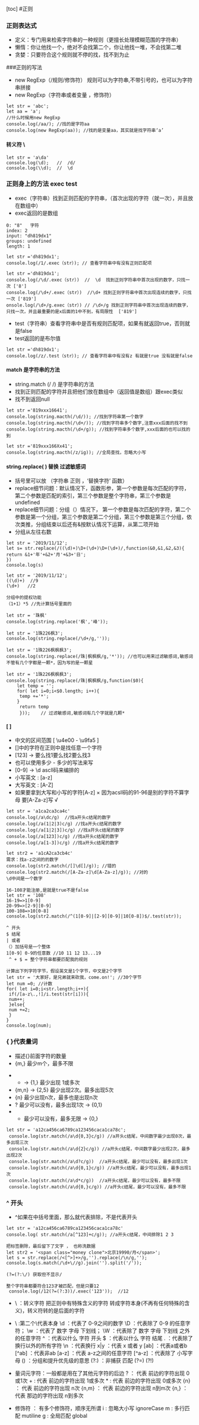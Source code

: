[toc]
#正则
### 正则表达式
+ 定义：专门用来检索字符串的一种规则（更擅长处理模糊范围的字符串）
+ 懒惰：你让他找一个，绝对不会找第二个，你让他找一堆，不会找第二堆
+ 贪婪：只要符合这个规则就不停的找，找不到为止

###正则的写法
+ new RegExp（/规则/修饰符） 规则可以为字符串,不带引号的，也可以为字符串拼接
+  new RegExp（字符串或者变量 ，修饰符）


```
let str = 'abc';
let aa = 'a';
//什么时候用new RegExp
console.log(/aa/); //找的是字符aa
console.log(new RegExp(aa)); //找的是变量aa，其实就是找字符串‘a’
```

#### 转义符 \

```
let str = 'a\da'
console.log(\d);   //  /d/
console.log(\\d);  //  \d
``` 

### 正则身上的方法 exec  test
+ exec（字符串）找到正则匹配的字符串，（首次出现的字符（就一次），并且放在数组中）
+ exec返回的是数组

```
0: "8"   字符
index: 2
input: "dh819dx1"
groups: undefined
length: 1

let str ='dh819dx1';
console.log(/1/.exec（str）); // 查看字符串中有没有正则匹配项
```

```
let str ='dh819dx1';
console.log(/\d/.exec（str）)  //  \d  找到正则字符串中首次出现的数字，只找一次 ['8']
console.log(/\d+/.exec（str）)  //\d+ 找到正则字符串中首次出现连续的数字，只找一次 ['819']
onsole.log(/\d+/g.exec（str）) // /\d+/g 找到正则字符串中首次出现连续的数字，只找一次，并且最重要的是x后面的1中不到，有局限性  ['819']

```

+ test（字符串）查看字符串中是否有规则匹配项，如果有就返回true，否则就是false
+ test返回的是布尔值

```
let str ='dh819dx1';
console.log(/z/.test（str）); // 查看字符串中有没有z 有就是true 没有就是false
```

#### match   是字符串的方法
+ string.match (/ /) 是字符串的方法
+ 找到正则匹配的字符并且把他们放在数组中（返回值是数组）跟exec类似
+ 找不到返回null
```
let str ='819xxx16641';
console.log(string.macth(/\d/)); //找到字符串第一个数字
console.log(string.macth(/\d+/)); //找到字符串多个数字,注意xxx后面的找不到
console.log(string.macth(/\d+/g)); //找到字符串多个数字,xxx后面的也可以找的到
```
```
let str ='819xxx166Xx41';
console.log(string.macth(/z/ig)); //全局查找，忽略大小写
```

#### string.replace( ) 替换  过滤敏感词
+ 括号里可以放 （字符串 正则 ，‘替换字符’ 函数）
+ replace细节问题：默认情况下，函数形参，第一个参数是每次匹配的字符，第二个参数是匹配的索引，第三个参数是整个字符串，第三个参数是undefined
+ replace细节问题：分组（）情况下， 第一个参数是每次匹配的字符，第二个参数是第一个分组，第三个参数是第二个分组，第三个参数是第三个分组，依次类推，分组结束以后还有&按默认情况下运算，从第二项开始
+ 分组从左往右数
```
let str = '2019/11/12';
let s= str.replace(/((\d)+)\D+(\d+)\D+(\d+)/,function(&0,&1,&2,&3){
return &1+'年'+&2+'月'+&3+'日';
})
console.log(s)

let str = '2019/11/12';
((\d)+)  //9
(\d+)   //2
```
```
分组中的提权功能
（1+1）*5 //先计算括号里面的
```
```
let str = '珠枫'
console.log(string.replace('枫','峰'));
```
```
let str = '1珠226枫3';
console.log(string.replace(/\d+/g,''));
```

```
let str = '1珠226枫枫枫3';
console.log(string.replace(/珠|枫枫枫/g,'*')); //也可以用来过滤敏感词,敏感词不管有几个字都是一颗*，因为写的是一颗星
```
```
let str = '1珠226枫枫枫3';
console.log(string.replace(/珠|枫枫枫/g,function($0){
    let temp = '';
    for( let i=0;i<$0.length; i++){
     temp +='*';
    }
     return temp
     }));    // 过滤敏感词,敏感词有几个字就是几颗*
```
#### [  ]     
+ 中文的区间范围   [ \u4e00 - \u9fa5 ]
+ []中的字符在正则中是找任意一个字符
+  [123] -> 要么找1要么找2要么找3
+ 也可以使用多少 - 多少的写法来写
+ [0-9] -> \d  ascll码来编排的
+ 小写英文 : [a-z]
+ 大写英文 : [A-Z]
+ 如果要拿到大写和小写的字符[A-z] ×  因为acsll码的91-96是别的字符不算字母 要[A-Za-z]写  √
```
let str = 'a1ca2ca3ca4c'
console.log(/a\dc/g)  //找a开头c结尾的数字
console.log(/a(1|2|3)c/g) //找a开头c结尾的数字
console.log(/a[1|2|3])c/g) //找a开头c结尾的数字
console.log(/a[123])c/g) //找a开头c结尾的数字
console.log(/a[1-3])c/g) //找a开头c结尾的数字
```
```
let str2 = 'a1cA2ca3cb4c'
需求：找a-z之间的的数字 
console.log(str2.match(/[]\d[]/g)); //错的
console.log(str2.match(/[A-Za-z]\d[A-Za-z]/g)); //对的  
\d中间是一个数字

```

```
16-108才能注册,是就是true不是false
let str = '108'      
16-19=>1[0-9]
20-99=>[2-9][0-9]
100-108=>10[0-8]
console.log(str2.match(/^(1[0-9]|[2-9][0-9]|10[0-8])$/.test(str)); 

^ 开头 
$ 结尾
| 或者
（）加括号是一个整体
1[0-9] 0-9的任意数 //10 11 12 13...19
 ^ + $ = 整个字符串都要匹配我的规则
```

```
计算出下列字符字节，假设英文是1个字节，中文是2个字节
let str = '大家好，是兄弟就来砍我，come.on!'; //30个字节
let num =0; //计数
for( let i=0;i<str.length;i++){
 if(/[a-z\.,!]/i.test(str[i])){
 num++;
 }else{
 num +=2;
 }
}
console.log(num);
```
### { }代表量词
+ 描述{}前面字符的数量
+ {m,}  最少m个，最多不限
-  + -> {1,} 最少出现 1或多次
- {m,n} -> {2,5} 最少出现2次。最多出现5次
- {n} 最少出现n次，最多也是出现n次
- ? 最少可以没有，最多出现1次 -> {0,1}
-  * 最少可以没有，最多无限 -> {0,}

```
let str = 'a12ca456ca6789ca123456caca1ca78c';
 console.log(str.match(/a\d{0,3}c/g)) //a开头c结尾，中间数字最少出现0次，最多出现三次
 console.log(str.match(/a\d{2}c/g)) //a开头c结尾，中间数字最少出现2次，最多出现2次
 console.log(str.match(/a\d?c/g))  //a开头c结尾，最少可以没有，最多出现1次
 console.log(str.match(/a\d{0,1}c/g)) //a开头c结尾，最少可以没有，最多出现1次
 console.log(str.match(/a\d*c/g))  //a开头c结尾，最少可以没有，最多不限
 console.log(str.match(/a\d{0,}c/g)) //a开头c结尾，最少可以没有，最多不限
```

###  ^ 开头 
+ ^如果在中括号里面，那么就代表排除，不是代表开头
```
let str = 'a12ca456ca6789ca123456caca1ca78c'
console.log( str.match(/a[^123]+c/g)); //a开头c结尾，中间排除1 2 3
```

```
把标签删除，最后留下了文字 ， 也称洗数据
let str2 = '<span class="money clone">北京19990/月</span>';
let s = str.replace(/<[^>]+>/g,'').replace(/\n/g,''); 
console.log(s.match(/\d+\//g).join('').split('/'));

(?=(?:\/) 获取但不显示/

整个字符串都要符合123才被匹配，但是只要12
 console.log(/12(?=(?:3))/.exec('123'));  //12

```

+  \ ：转义字符   把正则中有特殊含义的字符 转成字符本身(不再有任何特殊的含义)，转义符转的是后面的字符
+  \\ :第二个\代表本身
     \d  ：代表了 0-9之间的数字
     \D ：代表除了 0-9 的任意字符；
     \w ：代表了 数字 字母  下划线；
     \W ：代表除了 数字 字母 下划线 之外的任意字符 
    ^    ：代表以什么 字符 开头
    $    ：代表以什么 字符 结尾
    .     ：代表除了换行以外的所有字符
  \n    ：代表换行
 x|y    ：代表 x 或者 y
[ab]   ：代表a或者b
[^ab]  ：代表非ab
[a-z]  ：代表 a-z之间的任意字符
[^a-z] ：代表除了 小写字母
()     ：分组和提升优先级的意思
(?:)   ：非捕获 匹配
(?=)
(?!)
           
+ 量词元字符：一般都是用在了其他元字符的后边 
           ?   ： 代表 前边的字符出现 0或1次
           +   :  代表 前边的字符出现 1或多次
           *   :  代表 前边的字符出现 0或多次
           {n} ： 代表 前边的字符出现 n次
           {n,m} ： 代表 前边的字符出现 n到m次
           {n,} ： 代表 那边的字符出现 n到多次

+ 修饰符 ： 有多个修饰符，顺序无所谓
           i : 忽略大小写  ignoreCase
           m : 多行匹配  mutiline
           g : 全局匹配  global
